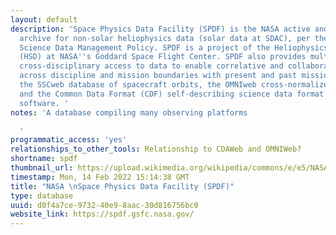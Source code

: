 ```yaml
---
layout: default
description: 'Space Physics Data Facility (SPDF) is the NASA active and permanent
  archive for non-solar heliophysics data (solar data at SDAC), per the NASA Heliophysics
  Science Data Management Policy. SPDF is a project of the Heliophysics Science Division
  (HSD) at NASA''s Goddard Space Flight Center. SPDF also provides multi-project,
  cross-disciplinary access to data to enable correlative and collaborative research
  across discipline and mission boundaries with present and past missions. SPDF maintains
  the SSCweb database of spacecraft orbits, the OMNIweb cross-normalized database,
  and the Common Data Format (CDF) self-describing science data format and associated
  software. '
notes: 'A database compiling many observing platforms

  '
programmatic_access: 'yes'
relationships_to_other_tools: Relationship to CDAWeb and OMNIWeb?
shortname: spdf
thumbnail_url: https://upload.wikimedia.org/wikipedia/commons/e/e5/NASA_logo.svg
timestamp: Mon, 14 Feb 2022 15:14:38 GMT
title: "NASA \nSpace Physics Data Facility (SPDF)"
type: database
uuid: d0f4a7ce-9732-40e9-8aac-30d816756bc0
website_link: https://spdf.gsfc.nasa.gov/
---
```

